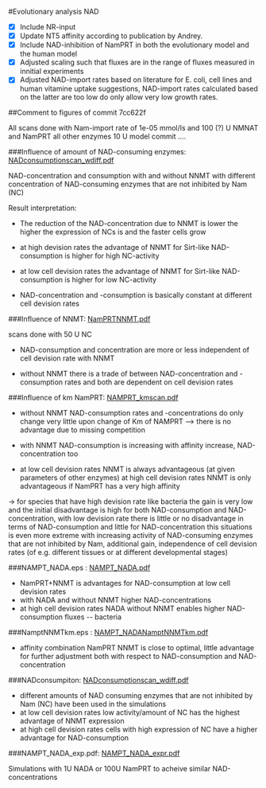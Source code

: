 #Evolutionary analysis NAD

- [x]  Include NR-input
- [x] Update NT5 affinity according to publication by Andrey.
- [x] Include NAD-inhibition of NamPRT in both the evolutionary model and the human model
- [x]  Adjusted scaling such that fluxes are in the range of fluxes measured in innitial experiments
- [x]  Adjusted NAD-import rates based on literature for E. coli, cell lines and human vitamine uptake suggestions, NAD-import rates calculated based on the  latter are too low do only allow very low growth rates.

##Comment to figures  of commit  7cc622f

All scans done with Nam-import rate of 1e-05 mmol/ls and 100 (?) U  NMNAT and NamPRT all other enzymes 10 U model commit ....

###Influence of amount of NAD-consuming enzymes: [NADconsumptionscan_wdiff.pdf](NADconsumptionscan_wdiff.pdf) 

NAD-concentration and consumption with and without NNMT with different concentration of NAD-consuming enzymes that are not inhibited by Nam (NC)

Result interpretation:

- The reduction of the NAD-concentration due to NNMT is lower the higher the expression of NCs is and the faster cells grow

- at high devision rates the advantage of NNMT for Sirt-like NAD-consumption is higher for high NC-activity 

- at low cell devision rates the advantage of NNMT for Sirt-like NAD-consumption is higher for low NC-activity

- NAD-concentration and -consumption is basically constant at different cell devision rates

###Influence of NNMT: [NamPRTNNMT.pdf](NamPRTNNMT.pdf)

scans done with 50 U NC

- NAD-consumption and concentration are more or less independent of cell devision rate with NNMT 

- without NNMT there is a trade of between NAD-concentration and -consumption rates and both are dependent on cell devision rates

###Influence of km NamPRT: [NAMPRT_kmscan.pdf](NAMPRT_kmscan.pdf)

- without NNMT NAD-consumption rates and -concentrations do only change very little upon change of Km of NAMPRT --> there is no advantage due to missing competition

- with NNMT NAD-consumption is increasing with affinity increase, NAD-concentration too

- at  low cell devision rates NNMT is always advantageous (at given parameters of other enzymes)  at high cell devision rates NNMT is only advantageous if NamPRT has a very high affinity

-> for species that have high devision rate like bacteria the gain is very low and the initial disadvantage is high for both NAD-consumption and NAD-concentration, with low devision rate there is little or no disadvantage in terms of NAD-consumption and little for NAD-concentration this situations is even more extreme with increasing activity of NAD-consuming enzymes that are not inhibited by Nam, additional gain, independence of cell devision rates (of e.g. different tissues or at different developmental stages)

###NAMPT_NADA.eps : [NAMPT_NADA.pdf](NAMPT_NADA.pdf)

- NamPRT+NNMT is advantages for NAD-consumption at low cell devision rates
- with NADA and without NNMT higher NAD-concentrations
- at high cell devision rates  NADA without NNMT enables higher NAD-consumption fluxes -- bacteria

###NamptNNMTkm.eps : [NAMPT_NADANamptNNMTkm.pdf](NamptNNMTkm.pdf)

- affinity combination NamPRT NNMT is close to optimal, little advantage for further adjustment both with respect to NAD-consumption and NAD-concentration

###NADconsumpiton: [NADconsumptionscan_wdiff.pdf](NADconsumptionscan_wdiff.pdf)

- different amounts of NAD consuming enzymes that are not inhibited by Nam (NC) have been used in the simulations
- at low cell devision rates low activity/amount of NC has the highest advantage of NNMT expression
- at high cell devision rates cells with high expression of NC have a higher advantage for NAD-consumption

###NAMPT_NADA_exp.pdf: [NAMPT_NADA_expr.pdf](NAMPT_NADA_expr.pdf)

Simulations with 1U NADA or 100U NamPRT to acheive similar NAD-concentrations